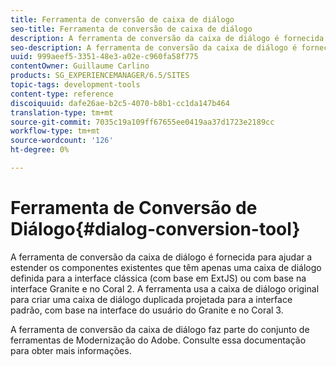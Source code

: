 ```yaml
---
title: Ferramenta de conversão de caixa de diálogo
seo-title: Ferramenta de conversão de caixa de diálogo
description: A ferramenta de conversão da caixa de diálogo é fornecida para ajudá-lo a estender os componentes existentes que têm apenas uma caixa de diálogo definida para a interface clássica
seo-description: A ferramenta de conversão da caixa de diálogo é fornecida para ajudá-lo a estender os componentes existentes que têm apenas uma caixa de diálogo definida para a interface clássica
uuid: 999aeef5-3351-48e3-a02e-c960fa58f775
contentOwner: Guillaume Carlino
products: SG_EXPERIENCEMANAGER/6.5/SITES
topic-tags: development-tools
content-type: reference
discoiquuid: dafe26ae-b2c5-4070-b8b1-cc1da147b464
translation-type: tm+mt
source-git-commit: 7035c19a109ff67655ee0419aa37d1723e2189cc
workflow-type: tm+mt
source-wordcount: '126'
ht-degree: 0%

---
```



# Ferramenta de Conversão de Diálogo{#dialog-conversion-tool}

A ferramenta de conversão da caixa de diálogo é fornecida para ajudar a estender os componentes existentes que têm apenas uma caixa de diálogo definida para a interface clássica (com base em ExtJS) ou com base na interface Granite e no Coral 2. A ferramenta usa a caixa de diálogo original para criar uma caixa de diálogo duplicada projetada para a interface padrão, com base na interface do usuário do Granite e no Coral 3.

A ferramenta de conversão da caixa de diálogo faz parte do conjunto de ferramentas de Modernização do Adobe.[](modernization-tools.md) Consulte essa documentação para obter mais informações.
